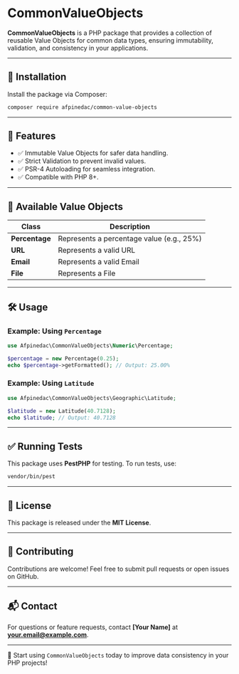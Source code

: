 # CommonValueObjects

**CommonValueObjects** is a PHP package that provides a collection of reusable Value Objects for common data types, ensuring immutability, validation, and consistency in your applications.

---

## 📌 Installation

Install the package via Composer:

```bash
composer require afpinedac/common-value-objects
```

---

## 🚀 Features

- ✅ Immutable Value Objects for safer data handling.
- ✅ Strict Validation to prevent invalid values.
- ✅ PSR-4 Autoloading for seamless integration.
- ✅ Compatible with PHP 8+.

---

## 📂 Available Value Objects

| **Class**      | **Description**                           |
|----------------|-------------------------------------------|
| **Percentage** | Represents a percentage value (e.g., 25%) |
| **URL**        | Represents a valid URL                    |
| **Email**      | Represents a valid Email                  |
| **File**       | Represents a File                         |

---

## 🛠 Usage

### Example: Using `Percentage`

```php
use Afpinedac\CommonValueObjects\Numeric\Percentage;

$percentage = new Percentage(0.25);
echo $percentage->getFormatted(); // Output: 25.00%
```

### Example: Using `Latitude`

```php
use Afpinedac\CommonValueObjects\Geographic\Latitude;

$latitude = new Latitude(40.7128);
echo $latitude; // Output: 40.7128
```

---

## ✅ Running Tests

This package uses **PestPHP** for testing. To run tests, use:

```bash
vendor/bin/pest
```

---

## 📜 License

This package is released under the **MIT License**.

---

## 🤝 Contributing

Contributions are welcome! Feel free to submit pull requests or open issues on GitHub.

---

## 📬 Contact

For questions or feature requests, contact **[Your Name]** at **your.email@example.com**.

---

🚀 Start using `CommonValueObjects` today to improve data consistency in your PHP projects!